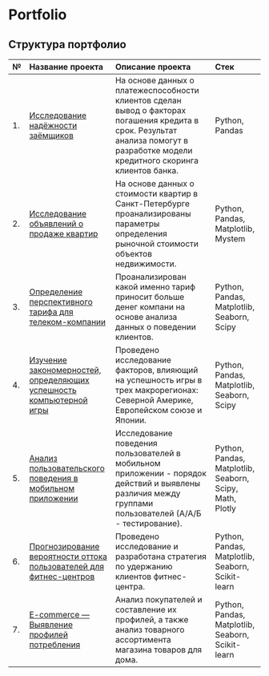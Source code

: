 # Portfolio

## Структура портфолио

| **№** | **Название проекта** | **Описание проекта** | **Стек** |
| :-------------------- | :--------------------- |:---------------------------|:---------------------------|
| 1. | [Исследование надёжности заёмщиков](https://github.com/irinaganina/Portfolio/blob/main/1.%20%D0%98%D1%81%D1%81%D0%BB%D0%B5%D0%B4%D0%BE%D0%B2%D0%B0%D0%BD%D0%B8%D0%B5%20%D0%BD%D0%B0%D0%B4%D1%91%D0%B6%D0%BD%D0%BE%D1%81%D1%82%D0%B8%20%D0%B7%D0%B0%D1%91%D0%BC%D1%89%D0%B8%D0%BA%D0%BE%D0%B2/project_1_customer_reliability_research.ipynb) | На основе данных о платежеспособности клиентов сделан вывод о факторах погашения кредита в срок.  Результат анализа помогут в разработке модели кредитного скоринга клиентов банка. |Python, Pandas|
| 2. | [Исследование объявлений о продаже квартир](https://github.com/irinaganina/Portfolio/blob/main/2.%20%D0%98%D1%81%D1%81%D0%BB%D0%B5%D0%B4%D0%BE%D0%B2%D0%B0%D0%BD%D0%B8%D0%B5%20%D0%BE%D0%B1%D1%8A%D1%8F%D0%B2%D0%BB%D0%B5%D0%BD%D0%B8%D0%B9%20%D0%BE%20%D0%BF%D1%80%D0%BE%D0%B4%D0%B0%D0%B6%D0%B5%20%D0%BA%D0%B2%D0%B0%D1%80%D1%82%D0%B8%D1%80/project_2_research_flats_sales.ipynb) | На основе данных о стоимости квартир в Санкт-Петербурге проанализированы параметры определения рыночной стоимости объектов недвижимости. |Python, Pandas, Matplotlib, Mystem|
| 3. | [Определение перспективного тарифа для телеком-компании](https://github.com/irinaganina/Portfolio/blob/main/3.%20%D0%9E%D0%BF%D1%80%D0%B5%D0%B4%D0%B5%D0%BB%D0%B5%D0%BD%D0%B8%D0%B5%20%D0%BF%D0%B5%D1%80%D1%81%D0%BF%D0%B5%D0%BA%D1%82%D0%B8%D0%B2%D0%BD%D0%BE%D0%B3%D0%BE%20%D1%82%D0%B0%D1%80%D0%B8%D1%84%D0%B0%20%D0%B4%D0%BB%D1%8F%20%D1%82%D0%B5%D0%BB%D0%B5%D0%BA%D0%BE%D0%BC-%D0%BA%D0%BE%D0%BC%D0%BF%D0%B0%D0%BD%D0%B8%D0%B8/project_3_telecom_tariffs.ipynb) | Проанализирован какой именно тариф приносит больше денег компани на основе анализа данных о поведении клиентов. |Python, Pandas, Matplotlib, Seaborn, Scipy|
| 4. | [Изучение закономерностей, определяющих успешность компьютерной игры](https://github.com/irinaganina/Portfolio/blob/main/4.%20%D0%98%D0%B7%D1%83%D1%87%D0%B5%D0%BD%D0%B8%D0%B5%20%D0%B7%D0%B0%D0%BA%D0%BE%D0%BD%D0%BE%D0%BC%D0%B5%D1%80%D0%BD%D0%BE%D1%81%D1%82%D0%B5%D0%B9%2C%20%D0%BE%D0%BF%D1%80%D0%B5%D0%B4%D0%B5%D0%BB%D1%8F%D1%8E%D1%89%D0%B8%D1%85%20%D1%83%D1%81%D0%BF%D0%B5%D1%88%D0%BD%D0%BE%D1%81%D1%82%D1%8C%20%D0%BA%D0%BE%D0%BC%D0%BF%D1%8C%D1%8E%D1%82%D0%B5%D1%80%D0%BD%D0%BE%D0%B9%20%D0%B8%D0%B3%D1%80%D1%8B/project_4_computer_game_success.ipynb)| Проведено исследование факторов, влияющий на успешность игры в трех макрорегионах: Северной Америке, Европейском союзе и Японии.  |Python, Pandas, Matplotlib, Seaborn, Scipy|
| 5. | [Анализ пользовательского поведения в мобильном приложении](https://github.com/irinaganina/Portfolio/blob/main/5.%20%D0%90%D0%BD%D0%B0%D0%BB%D0%B8%D0%B7%20%D0%BF%D0%BE%D0%BB%D1%8C%D0%B7%D0%BE%D0%B2%D0%B0%D1%82%D0%B5%D0%BB%D1%8C%D1%81%D0%BA%D0%BE%D0%B3%D0%BE%20%D0%BF%D0%BE%D0%B2%D0%B5%D0%B4%D0%B5%D0%BD%D0%B8%D1%8F%20%D0%B2%20%D0%BC%D0%BE%D0%B1%D0%B8%D0%BB%D1%8C%D0%BD%D0%BE%D0%BC%20%D0%BF%D1%80%D0%B8%D0%BB%D0%BE%D0%B6%D0%B5%D0%BD%D0%B8%D0%B8/project_5_mobile_app_behavouir.ipynb) | Исследование поведения пользователей в мобильном приложении - порядок действий и выявлены различия между группами пользователей (А/А/Б - тестирование).|Python, Pandas, Matplotlib, Seaborn, Scipy, Math, Plotly|
| 6. | [Прогнозирование вероятности оттока пользователей для фитнес-центров](https://github.com/irinaganina/Portfolio/blob/main/6.%20%D0%9F%D1%80%D0%BE%D0%B3%D0%BD%D0%BE%D0%B7%D0%B8%D1%80%D0%BE%D0%B2%D0%B0%D0%BD%D0%B8%D0%B5%20%D0%B2%D0%B5%D1%80%D0%BE%D1%8F%D1%82%D0%BD%D0%BE%D1%81%D1%82%D0%B8%20%D0%BE%D1%82%D1%82%D0%BE%D0%BA%D0%B0%20%D0%BF%D0%BE%D0%BB%D1%8C%D0%B7%D0%BE%D0%B2%D0%B0%D1%82%D0%B5%D0%BB%D0%B5%D0%B9%20%D0%B4%D0%BB%D1%8F%20%D1%84%D0%B8%D1%82%D0%BD%D0%B5%D1%81-%D1%86%D0%B5%D0%BD%D1%82%D1%80%D0%BE%D0%B2/project_6_fitness_center.ipynb) | Проведено исследование и разработана стратегия по удержанию клиентов фитнес-центра. |Python, Pandas, Matplotlib, Seaborn, Scikit-learn|
| 7. | [E-commerce — Выявление профилей потребления](https://github.com/irinaganina/Portfolio/blob/main/7.%20E-commerce%20%E2%80%94%20%D0%92%D1%8B%D1%8F%D0%B2%D0%BB%D0%B5%D0%BD%D0%B8%D0%B5%20%D0%BF%D1%80%D0%BE%D1%84%D0%B8%D0%BB%D0%B5%D0%B9%20%D0%BF%D0%BE%D1%82%D1%80%D0%B5%D0%B1%D0%BB%D0%B5%D0%BD%D0%B8%D1%8F/project_7_final_project_retail.ipynb)| Анализ покупателей и составление их профилей, а также анализ товарного ассортимента магазина товаров для дома. |Python, Pandas, Matplotlib, Seaborn, Scikit-learn|
